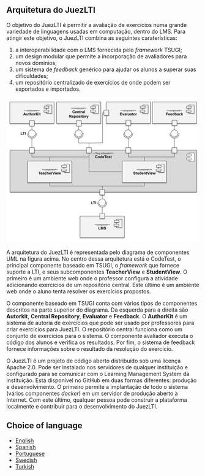## Arquitetura do JuezLTI

O objetivo do JuezLTI é permitir a avaliação de exercícios numa grande variedade de linguagens usadas em computação, dentro do LMS.
Para atingir este objetivo, o JuezLTI combina as seguintes caraterísticas: 
1. a interoperabilidade com o LMS fornecida pelo *framework* TSUGI;
2. um design modular que permite a incorporação de avaliadores para novos domínios;
3. um sistema de *feedback* genérico para ajudar os alunos a superar suas dificuldades;
4. um repositório centralizado de exercícios de onde podem ser exportados e importados.

![JuezLTI Components](JuezLTI_Components.svg)

A arquitetura do JuezLTI é representada pelo diagrama de componentes UML na figura acima.
No centro dessa arquitetura está o CodeTest, o principal componente baseado em TSUGI, o *framework* que fornece suporte a LTI,
e seus subcomponentes **TeacherView** e **StudentView**.
O primeiro é um ambiente web onde o professor configura a atividade adicionando exercícios de um repositório central.
Este último é um ambiente web onde o aluno tenta resolver os exercícios propostos.

O componente baseado em TSUGI conta com vários tipos de componentes descritos na parte superior do diagrama. 
Da esquerda para a direita são **Autorkit**, **Central Repository**, **Evaluator** e **Feedback**.
O **AuthorKit** é um sistema de autoria de exercícios que pode ser usado por professores para criar exercícios para JuezLTI. 
O repositório central funciona como um conjunto de exercícios para o sistema.
O componente avaliador executa o código dos alunos e verifica os resultados.
Por fim, o sistema de feedback fornece informações sobre o resultado da resolução do exercício.

O JuezLTI é um projeto de código aberto distribuído sob uma licença Apache 2.0.
Pode ser instalado nos servidores de qualquer instituição e configurado para se comunicar com o Learning Management System da instituição.
Está disponível no GitHub em duas formas diferentes: produção e desenvolvimento.
O primeiro permite a implantação de todo o sistema (vários componentes *docker*) em um servidor de produção aberto à Internet.
Com este último, qualquer pessoa pode construir a plataforma localmente e contribuir para o desenvolvimento do JuezLTI.

## Choice of language
- [English](README.md)
- [Spanish](README_es.md)
- [Portuguese](README_pt.md)
- [Swedish](README_sv.md)
- [Turkish](README_tr.md)
